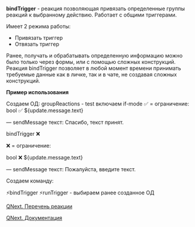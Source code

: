 
**bindTrigger** - реакция позволяющая привязать определенные группы реакций к  выбранному действию. Работает с общими триггерами.

Имеет 2 режима работы:
* Привязать триггер
* Отвязать триггер

Ранее, получать и обрабатывать определенную информацию можно было только через формы, или с помощью сложных конструкций. Реакция bindTrigger  позволяет в любой момент времени принимать требуемые данные как в личке, так и в чате, не создавая сложных конструкций.



**Пример использования**

Создаем ОД:
groupReactions - test
включаем if-mode
✅ = ограничение:
bool ✅ ${update.message.text}

— sendMessage текст: Спасибо, текст принят.

bindTrigger ❌

❌ = ограничение:

bool ❌ ${update.message.text}

— sendMessage текст: Пожалуйста, введите текст.



Создаем команду:

⚡️bindTrigger
⚡️runTrigger - выбираем ранее созданное ОД


[QNext. Перечень реакции](/docs-test/ph/QNext-admin-reaction-about-05-01)

[QNext. Документация](/docs-test/ph/QNext-admin-documentation-05-08)

